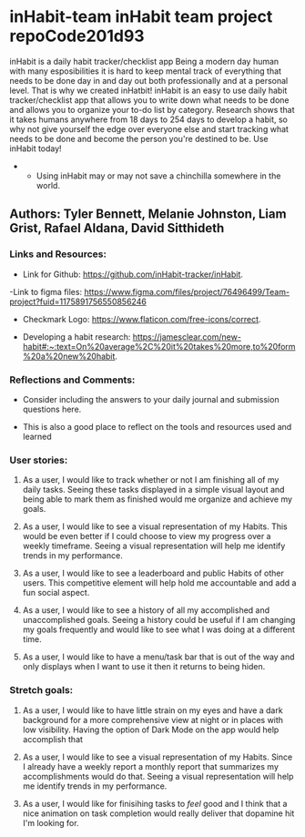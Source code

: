 # inHabit-team inHabit team project repoCode201d93

inHabit is a daily habit tracker/checklist app
Being a modern day human with many esposibilities it is hard to keep mental track of everything that needs to be done day in and day out both professionally and at a personal level. That is why we created inHatbit! 
inHabit is an easy to use daily habit tracker/checklist app that allows you to write down what needs to be done and allows you to organize your to-do list by category. Research shows that it takes humans anywhere from 18 days to 254 days to develop a habit, so why not give yourself the edge over everyone else and start tracking what needs to be done and become the person you're destined to be. Use inHabit today!

* * Using inHabit may or may not save a chinchilla somewhere in the world.

## Authors: Tyler Bennett, Melanie Johnston, Liam Grist, Rafael Aldana, David Sitthideth

### Links and Resources:

- Link for Github: https://github.com/inHabit-tracker/inHabit.

-Link to figma files: https://www.figma.com/files/project/76496499/Team-project?fuid=1175891756550856246

- Checkmark Logo: https://www.flaticon.com/free-icons/correct.

- Developing a habit research: https://jamesclear.com/new-habit#:~:text=On%20average%2C%20it%20takes%20more,to%20form%20a%20new%20habit.

### Reflections and Comments:

- Consider including the answers to your daily journal and submission questions here.

- This is also a good place to reflect on the tools and resources used and learned


### User stories:

1. As a user, I would like to track whether or not I am finishing all of my daily tasks. Seeing these tasks displayed in a simple visual layout and being able to mark them as finished would me organize and achieve my goals.

2. As a user, I would like to see a visual representation of my Habits. This would be even better if I could choose to view my progress over a weekly timeframe. Seeing a visual representation will help me identify trends in my performance.

3. As a user, I would like to see a leaderboard and public Habits of other users. This competitive element will help hold me accountable and add a fun social aspect.

4. As a user, I would like to see a history of all my accomplished and unaccomplished goals. Seeing a history could be useful if I am changing my goals frequently and would like to see what I was doing at a different time.

5. As a user, I would like to have a menu/task bar that is out of the way and only displays when I want to use it then it returns to being hiden.

### Stretch goals:

1. As a user, I would like to have little strain on my eyes and have a dark background for a more comprehensive view at night or in places with low visibility. Having the option of Dark Mode on the app would help accomplish that

2. As a user, I would like to see a visual representation of my Habits. Since I already have a weekly report a monthly report that summarizes my accomplishments would do that. Seeing a visual representation will help me identify trends in my performance.

3. As a user, I would like for finisihing tasks to *feel* good and I think that a nice animation on task completion would really deliver that dopamine hit I'm looking for.